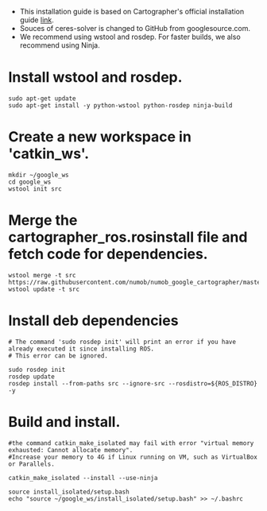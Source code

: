 
* This installation guide is based on Cartographer's official installation guide [link](https://google-cartographer-ros.readthedocs.io/en/latest/).
* Souces of ceres-solver is changed to GitHub from googlesource.com.
* We recommend using wstool and rosdep. For faster builds, we also recommend using Ninja.

# Install wstool and rosdep.
````
sudo apt-get update
sudo apt-get install -y python-wstool python-rosdep ninja-build
````

# Create a new workspace in 'catkin_ws'.
````
mkdir ~/google_ws
cd google_ws
wstool init src
````

# Merge the cartographer_ros.rosinstall file and fetch code for dependencies.
````
wstool merge -t src https://raw.githubusercontent.com/numob/numob_google_cartographer/master/cartographer_ros.rosinstall
wstool update -t src
````

# Install deb dependencies
````
# The command 'sudo rosdep init' will print an error if you have already executed it since installing ROS. 
# This error can be ignored.

sudo rosdep init
rosdep update
rosdep install --from-paths src --ignore-src --rosdistro=${ROS_DISTRO} -y
````

# Build and install.
````
#the command catkin_make_isolated may fail with error "virtual memory exhausted: Cannot allocate memory".
#Increase your memory to 4G if Linux running on VM, such as VirtualBox or Parallels.

catkin_make_isolated --install --use-ninja

source install_isolated/setup.bash
echo "source ~/google_ws/install_isolated/setup.bash" >> ~/.bashrc

````
